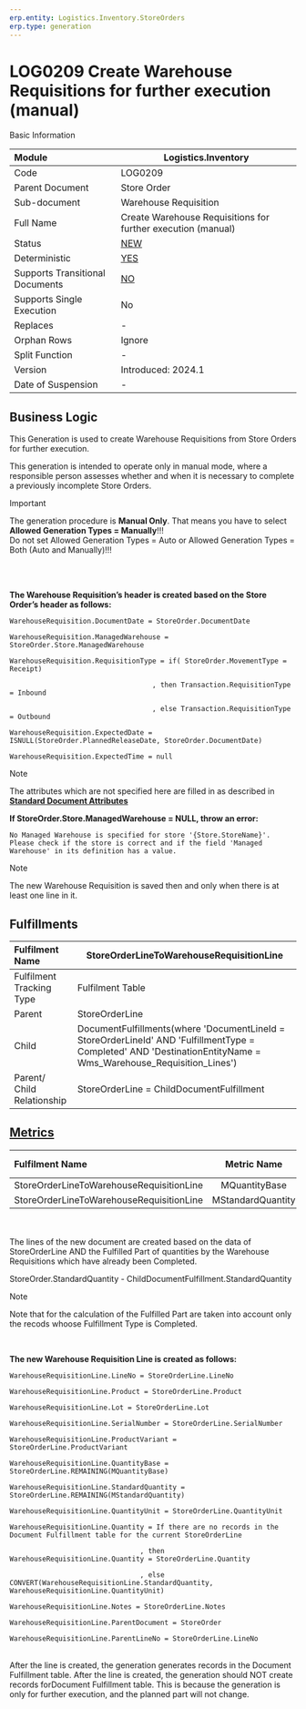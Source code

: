 ```yaml
---
erp.entity: Logistics.Inventory.StoreOrders
erp.type: generation
---
```


# LOG0209 Create Warehouse Requisitions for further execution (manual)

 Basic Information

| Module                          | Logistics.Inventory                                          |
| :------------------------------ | ------------------------------------------------------------ |
| Code                            | LOG0209                                                      |
| Parent Document                 | Store Order                                                  |
| Sub-document                    | Warehouse Requisition                                        |
| Full Name                       | Create Warehouse Requisitions for further execution (manual) |
| Status                          | [NEW](xref:generation-procedures-update)                     |
| Deterministic                   | [YES](xref:deterministic-generations)                        |
| Supports Transitional Documents | [NO](xref:transitional-documents)                            |
| Supports Single Execution       | No                                                           |
| Replaces                        | -                                                            |
| Orphan Rows                     | Ignore                                                       |
| Split Function                  | -                                                            |
| Version                         | Introduced: 2024.1                                           |
| Date of Suspension              | -                                                            |

##  Business Logic

This Generation is used to create Warehouse Requisitions from Store Orders for further execution. 

This generation is intended to operate only in manual mode, where a responsible person assesses whether and when it is necessary to complete a previously incomplete Store Orders.

> [!Important]
> The generation procedure is **Manual Only**. That means you have to select **Allowed Generation Types = Manually**!!! <br>
> Do not set Allowed Generation Types = Auto or Allowed Generation Types = Both (Auto and Manually)!!!

<br><br>

**The Warehouse Requisition’s header is created based on the Store Order’s header as follows:**

```
WarehouseRequisition.DocumentDate = StoreOrder.DocumentDate

WarehouseRequisition.ManagedWarehouse = StoreOrder.Store.ManagedWarehouse

WarehouseRequisition.RequisitionType = if( StoreOrder.MovementType = Receipt) 

                                   , then Transaction.RequisitionType = Inbound

                                   , else Transaction.RequisitionType = Outbound

WarehouseRequisition.ExpectedDate = ISNULL(StoreOrder.PlannedReleaseDate, StoreOrder.DocumentDate)

WarehouseRequisition.ExpectedTime = null
```

> [!Note]
> The attributes which are not specified here are filled in as described in **[Standard Document Attributes](../reference/standard-document-attributes.md)**

**If StoreOrder.Store.ManagedWarehouse = NULL, throw an error:**
```
No Managed Warehouse is specified for store '{Store.StoreName}'.
Please check if the store is correct and if the field 'Managed Warehouse' in its definition has a value.
```

> [!Note]
> The new Warehouse Requisition is saved then and only when there is at least one line in it.



## Fulfillments

| Fulfilment Name            | StoreOrderLineToWarehouseRequisitionLine                     |
| :------------------------- | ------------------------------------------------------------ |
| Fulfilment Tracking Type   | Fulfilment Table                                             |
| Parent                     | StoreOrderLine                                               |
| Child                      | DocumentFulfillments(where 'DocumentLineId = StoreOrderLineId' AND  'FulfillmentType = Completed' AND 'DestinationEntityName =  Wms_Warehouse_Requisition_Lines') |
| Parent/ Child Relationship | StoreOrderLine = ChildDocumentFulfillment                    |



## [Metrics](../reference/metrics.md)

| Fulfilment Name                          |  Metric Name  |              Measurement Unit              | Parent Value                | Fulfilment Table Value           | New Record |
| :--------------------------------------- | :-----------: | :----------------------------------------: | :-------------------------- | :------------------------------- | :--------- |
| StoreOrderLineToWarehouseRequisitionLine | MQuantityBase | StoreOrderLine.Product.BaseMeasurementUnit | StoreOrderLine.QuantityBase | DocumentFulfillment.QuantityBase | NO |
| StoreOrderLineToWarehouseRequisitionLine | MStandardQuantity | StoreOrderLine.Product.BaseMeasurementUnit | StoreOrderLine.StandardQuantityBase | DocumentFulfillment.StandardQuantity | YES |

<br/><br/>
The lines of the new document are created based on the data of StoreOrderLine AND the Fulfilled Part of quantities by the Warehouse Requisitions which have already been Completed.

StoreOrder.StandardQuantity - ChildDocumentFulfillment.StandardQuantity

> [!Note]
> Note that for the calculation of the Fulfilled Part are taken into account only the recods whoose Fulfillment Type is Completed.

<br/>


**The new Warehouse Requisition Line is created as follows:**

```
WarehouseRequisitionLine.LineNo = StoreOrderLine.LineNo

WarehouseRequisitionLine.Product = StoreOrderLine.Product

WarehouseRequisitionLine.Lot = StoreOrderLine.Lot

WarehouseRequisitionLine.SerialNumber = StoreOrderLine.SerialNumber

WarehouseRequisitionLine.ProductVariant = StoreOrderLine.ProductVariant

WarehouseRequisitionLine.QuantityBase = StoreOrderLine.REMAINING(MQuantityBase)

WarehouseRequisitionLine.StandardQuantity = StoreOrderLine.REMAINING(MStandardQuantity)

WarehouseRequisitionLine.QuantityUnit = StoreOrderLine.QuantityUnit

WarehouseRequisitionLine.Quantity = If there are no records in the Document Fulfillment table for the current StoreOrderLine

                                , then WarehouseRequisitionLine.Quantity = StoreOrderLine.Quantity

                                , else CONVERT(WarehouseRequisitionLine.StandardQuantity, WarehouseRequisitionLine.QuantityUnit)

WarehouseRequisitionLine.Notes = StoreOrderLine.Notes

WarehouseRequisitionLine.ParentDocument = StoreOrder

WarehouseRequisitionLine.ParentLineNo = StoreOrderLine.LineNo
```

<br/>
After the line is created, the generation generates records in the Document Fulfillment table. 
After the line is created, the generation should NOT create records forDocument Fulfillment table. This is because the generation is only for further execution, and the planned part will not change.

